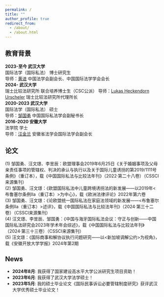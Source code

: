 ```yaml
---
permalink: /
title: ""
author_profile: true
redirect_from: 
  - /about/
  - /about.html
---
```


## 教育背景
**2023-至今 武汉大学**<br/>
国际法学（国际私法） 博士研究生<br/>
导师：[黄进](https://wapbaike.baidu.com/item/%E9%BB%84%E8%BF%9B/3897957) 中国法学会副会长、中国国际法学学会会长<br/>
**2024- 武汉大学**<br/>
瑞士比较法研究所 联合培养博士生（CSC公派）
导师：[Lukas Heckendorn Urscheler](https://www.isdc.ch/en/sicl/team) 瑞士比较法研究所代理所长<br/>
**2020-2023 武汉大学**<br/>
国际法学（国际私法） 硕士<br/>
导师：[邹国勇](https://law.whu.edu.cn/info/1233/5316.htm) 中国国际私法学会副秘书长<br/>
**2016-2020 安徽大学**<br/>
法学院 学士<br/>
导师：[汪金兰](https://law.ahu.edu.cn/2011/0117/c5033a35859/page.htm) 安徽省法学会国际法学会副会长<br/>

## 论文
(1) 邹国勇、汪文璟、李昱辰：欧盟理事会2019年6月25日《关于婚姻事项及父母亲责任事项的管辖权、判决的承认与执行以及关于国际儿童诱拐的第2019/1111号条例》（重订本），载《中国国际私法与比较法年刊》（2022·第二十八卷）（CSSCI来源集刊）<br/>
(2) 邹国勇、汪文璟：《欧盟国际私法中儿童跨境诱拐法的新发展——以2019年<布鲁塞尔条例IIa（重订本）>为中心》，载《欧洲法律评论》2022年第六卷<br/>
(3) 邹国勇、汪文璟：《论欧盟统一国际私法在家庭法领域的新发展——<布鲁塞尔条例IIa（重订本）>述评》，载《中国国际私法与比较法年刊》（2024·第三十二卷）（CSSCI来源集刊）<br/>
(4) 汪文璟、李昱辰、邹国勇：《中国与海牙国际私法会议：守正与创新——中国国际私法研究会2023年学术年会综述》，载《中国国际私法与比较法年刊》（2024·第三十三卷）（CSSCI来源集刊）<br/>
(5) 汪文璟：《国际商事和解协议执行问题研究——以<新加坡调解公约>为视角》，载《安徽开放大学学报》2024年第2期<br/>

## News
- __2024年8月__: 我获得了国家建设高水平大学公派研究生项目资助！<br>
- __2023年6月__: 我获得了武汉大学法学硕士！<br>
- __2023年5月__: 我的硕士毕业论文《国际民事诉讼必要管辖制度研究》获评武汉大学优秀硕士毕业论文！<br>
